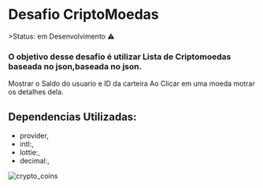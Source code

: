 <h1>Desafio CriptoMoedas</h1>
 >Status: em Desenvolvimento ⚠️

### O objetivo desse desafio é utilizar Lista de Criptomoedas baseada no json,baseada no json.
Mostrar o Saldo do usuario e ID da carteira
Ao Clicar em uma moeda motrar os detalhes dela.

## Dependencias Utilizadas:
+ provider,
+ intl:,
+ lottie:,
+ decimal:,

![crypto_coins](https://user-images.githubusercontent.com/98062365/172922155-a5b0a248-351f-4afa-aa0b-87f69d641bef.gif)
